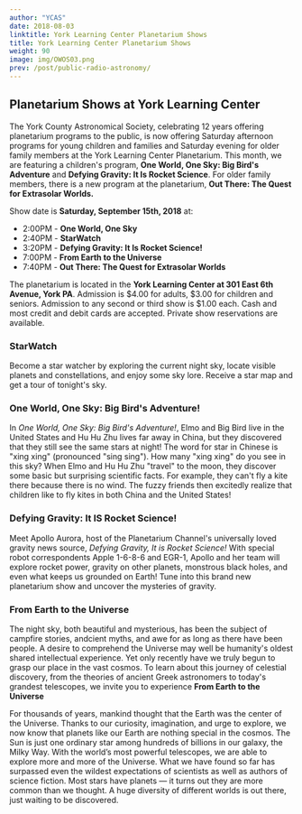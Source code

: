 ```yaml
---
author: "YCAS"
date: 2018-08-03
linktitle: York Learning Center Planetarium Shows
title: York Learning Center Planetarium Shows
weight: 90
image: img/OWOS03.png
prev: /post/public-radio-astronomy/
---
```


## Planetarium Shows at York Learning Center

The York County Astronomical Society, celebrating 12 years offering planetarium programs to the public, is now offering Saturday afternoon programs for young children and families and Saturday evening for older family members at the York Learning Center Planetarium. This month, we are featuring a children's program, **One World, One Sky: Big Bird's Adventure** and **Defying Gravity: It Is Rocket Science**. For older family members, there is a new program at the planetarium, **Out There: The Quest for Extrasolar Worlds.**

Show date is **Saturday, September 15th, 2018** at:

* 2:00PM - **One World, One Sky**
* 2:40PM - **StarWatch**
* 3:20PM - **Defying Gravity: It Is Rocket Science!**
* 7:00PM - **From Earth to the Universe**
* 7:40PM - **Out There: The Quest for Extrasolar Worlds**

The planetarium is located in the **York Learning Center at 301 East 6th Avenue, York PA**. Admission is $4.00 for adults, $3.00 for children and seniors. Admission to any second or third show is $1.00 each. Cash and most credit and debit cards are accepted. Private show reservations are available.

### StarWatch
Become a star watcher by exploring the current night sky, locate visible planets and constellations, and enjoy some sky lore. Receive a star map and get a tour of tonight's sky.

### One World, One Sky: Big Bird's Adventure!
In *One World, One Sky: Big Bird's Adventure!*, Elmo and Big Bird live in the United States and Hu Hu Zhu lives far away in China, but they discovered that they still see the same stars at night! The word for star in Chinese is "xing xing" (pronounced "sing sing"). How many "xing xing" do you see in this sky? When Elmo and Hu Hu Zhu "travel" to the moon, they discover some basic but surprising scientific facts. For example, they can't fly a kite there because there is no wind. The fuzzy friends then excitedly realize that children like to fly kites in both China and the United States!

### Defying Gravity: It IS Rocket Science!
Meet Apollo Aurora, host of the Planetarium Channel's universally loved gravity news source, *Defying Gravity, It is Rocket Science!* With special robot correspondents Apple 1-6-8-6 and EGR-1, Apollo and her team will explore rocket power, gravity on other planets, monstrous black holes, and even what keeps us grounded on Earth! Tune into this brand new planetarium show and uncover the mysteries of gravity.

### From Earth to the Universe
The night sky, both beautiful and mysterious, has been the subject of campfire stories, andcient myths, and awe for as long as there have been people. A desire to comprehend the Universe may well be humanity's oldest shared intellectual experience. Yet only recently have we truly begun to grasp our place in the vast cosmos. To learn about this journey of celestial discovery, from the theories of ancient Greek astronomers to today's grandest telescopes, we invite you to experience **From Earth to the Universe**

For thousands of years, mankind thought that the Earth was the center of the Universe. Thanks to our curiosity, imagination, and urge to explore, we now know that planets like our Earth are nothing special in the cosmos. The Sun is just one ordinary star among hundreds of billions in our galaxy, the Milky Way. With the world’s most powerful telescopes, we are able to explore more and more of the Universe. What we have found so far has surpassed even the wildest expectations of scientists as well as authors of science fiction. Most stars have planets — it turns out they are more common than we thought. A huge diversity of different worlds is out there, just waiting to be discovered.